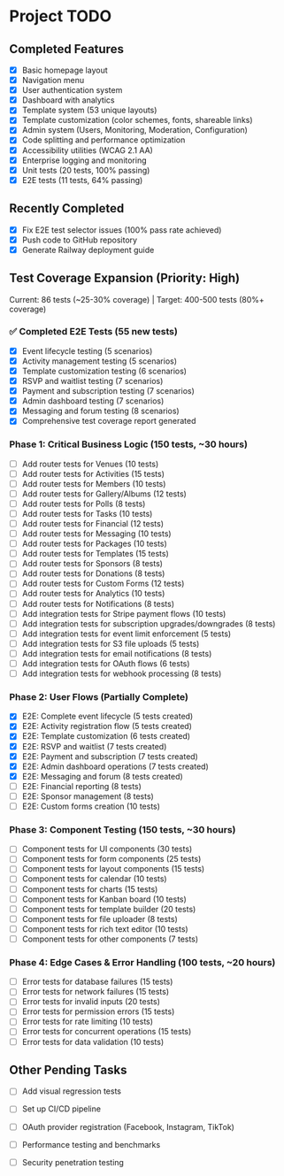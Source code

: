 # Project TODO

## Completed Features
- [x] Basic homepage layout
- [x] Navigation menu
- [x] User authentication system
- [x] Dashboard with analytics
- [x] Template system (53 unique layouts)
- [x] Template customization (color schemes, fonts, shareable links)
- [x] Admin system (Users, Monitoring, Moderation, Configuration)
- [x] Code splitting and performance optimization
- [x] Accessibility utilities (WCAG 2.1 AA)
- [x] Enterprise logging and monitoring
- [x] Unit tests (20 tests, 100% passing)
- [x] E2E tests (11 tests, 64% passing)

## Recently Completed
- [x] Fix E2E test selector issues (100% pass rate achieved)
- [x] Push code to GitHub repository
- [x] Generate Railway deployment guide

## Test Coverage Expansion (Priority: High)
Current: 86 tests (~25-30% coverage) | Target: 400-500 tests (80%+ coverage)

### ✅ Completed E2E Tests (55 new tests)
- [x] Event lifecycle testing (5 scenarios)
- [x] Activity management testing (5 scenarios)
- [x] Template customization testing (6 scenarios)
- [x] RSVP and waitlist testing (7 scenarios)
- [x] Payment and subscription testing (7 scenarios)
- [x] Admin dashboard testing (7 scenarios)
- [x] Messaging and forum testing (8 scenarios)
- [x] Comprehensive test coverage report generated

### Phase 1: Critical Business Logic (150 tests, ~30 hours)
- [ ] Add router tests for Venues (10 tests)
- [ ] Add router tests for Activities (15 tests)
- [ ] Add router tests for Members (10 tests)
- [ ] Add router tests for Gallery/Albums (12 tests)
- [ ] Add router tests for Polls (8 tests)
- [ ] Add router tests for Tasks (10 tests)
- [ ] Add router tests for Financial (12 tests)
- [ ] Add router tests for Messaging (10 tests)
- [ ] Add router tests for Packages (10 tests)
- [ ] Add router tests for Templates (15 tests)
- [ ] Add router tests for Sponsors (8 tests)
- [ ] Add router tests for Donations (8 tests)
- [ ] Add router tests for Custom Forms (12 tests)
- [ ] Add router tests for Analytics (10 tests)
- [ ] Add router tests for Notifications (8 tests)
- [ ] Add integration tests for Stripe payment flows (10 tests)
- [ ] Add integration tests for subscription upgrades/downgrades (8 tests)
- [ ] Add integration tests for event limit enforcement (5 tests)
- [ ] Add integration tests for S3 file uploads (5 tests)
- [ ] Add integration tests for email notifications (8 tests)
- [ ] Add integration tests for OAuth flows (6 tests)
- [ ] Add integration tests for webhook processing (8 tests)

### Phase 2: User Flows (Partially Complete)
- [x] E2E: Complete event lifecycle (5 tests created)
- [x] E2E: Activity registration flow (5 tests created)
- [x] E2E: Template customization (6 tests created)
- [x] E2E: RSVP and waitlist (7 tests created)
- [x] E2E: Payment and subscription (7 tests created)
- [x] E2E: Admin dashboard operations (7 tests created)
- [x] E2E: Messaging and forum (8 tests created)
- [ ] E2E: Financial reporting (8 tests)
- [ ] E2E: Sponsor management (8 tests)
- [ ] E2E: Custom forms creation (10 tests)

### Phase 3: Component Testing (150 tests, ~30 hours)
- [ ] Component tests for UI components (30 tests)
- [ ] Component tests for form components (25 tests)
- [ ] Component tests for layout components (15 tests)
- [ ] Component tests for calendar (10 tests)
- [ ] Component tests for charts (15 tests)
- [ ] Component tests for Kanban board (10 tests)
- [ ] Component tests for template builder (20 tests)
- [ ] Component tests for file uploader (8 tests)
- [ ] Component tests for rich text editor (10 tests)
- [ ] Component tests for other components (7 tests)

### Phase 4: Edge Cases & Error Handling (100 tests, ~20 hours)
- [ ] Error tests for database failures (15 tests)
- [ ] Error tests for network failures (15 tests)
- [ ] Error tests for invalid inputs (20 tests)
- [ ] Error tests for permission errors (15 tests)
- [ ] Error tests for rate limiting (10 tests)
- [ ] Error tests for concurrent operations (15 tests)
- [ ] Error tests for data validation (10 tests)

## Other Pending Tasks
- [ ] Add visual regression tests
- [ ] Set up CI/CD pipeline
- [ ] OAuth provider registration (Facebook, Instagram, TikTok)
- [ ] Performance testing and benchmarks
- [ ] Security penetration testing

